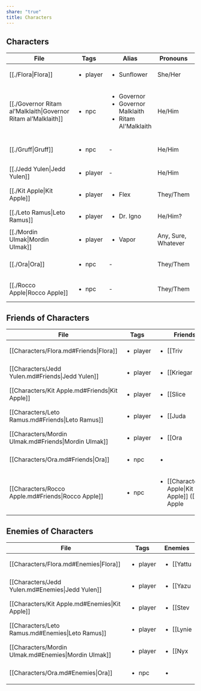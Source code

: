 ```yaml
---
share: "true"
title: Characters
---
```


## Characters

| File                                                                       | Tags                     | Alias                                                                            | Pronouns            | Faction                                          |
| -------------------------------------------------------------------------- | ------------------------ | -------------------------------------------------------------------------------- | ------------------- | ------------------------------------------------ |
| [[./Flora\|Flora]]                                             | <ul><li>player</li></ul> | <ul><li>Sunflower</li></ul>                                                      | She/Her             | [[Rusty Nail\|Rusty Nail]]           |
| [[./Governor Ritam al’Malklaith\|Governor Ritam al’Malklaith]] | <ul><li>npc</li></ul>    | <ul><li>Governor</li><li>Governor Malklaith</li><li>Ritam Al'Malklaith</li></ul> | He/Him              | [[../Factions/House Malklaith\|House Malklaith]] |
| [[./Gruff\|Gruff]]                                             | <ul><li>npc</li></ul>    | \-                                                                               | He/Him              | [[../Factions/51st Legion\|51st Legion]]         |
| [[./Jedd Yulen\|Jedd Yulen]]                                   | <ul><li>player</li></ul> | \-                                                                               | He/Him              | [[Rusty Nail\|Rusty Nail]]           |
| [[./Kit Apple\|Kit Apple]]                                     | <ul><li>player</li></ul> | <ul><li>Flex</li></ul>                                                           | They/Them           | [[Rusty Nail\|Rusty Nail]]           |
| [[./Leto Ramus\|Leto Ramus]]                                   | <ul><li>player</li></ul> | <ul><li>Dr. Igno</li></ul>                                                       | He/Him?             | [[Rusty Nail\|Rusty Nail]]           |
| [[./Mordin Ulmak\|Mordin Ulmak]]                               | <ul><li>player</li></ul> | <ul><li>Vapor</li></ul>                                                          | Any, Sure, Whatever | [[Characters/Rusty Nail/Rusty Nail\|Rusty Nail]] |
| [[./Ora\|Ora]]                                                 | <ul><li>npc</li></ul>    | \-                                                                               | They/Them           | [[../Factions/Ashen Knives\|Ashen Knives]]       |
| [[./Rocco Apple\|Rocco Apple]]                                 | <ul><li>npc</li></ul>    | \-                                                                               | They/Them           | [[../Factions/House Malklaith\|House Malklaith]] |


## Friends of Characters

| File                                                 | Tags                     | Friends                                                                                                                                                                               |
| ---------------------------------------------------- | ------------------------ | ------------------------------------------------------------------------------------------------------------------------------------------------------------------------------------- |
| [[Characters/Flora.md#Friends\|Flora]]               | <ul><li>player</li></ul> | <ul><li>[[Triv|Triv]] (a ship mechanic)</li></ul>                                                                                                                                          |
| [[Characters/Jedd Yulen.md#Friends\|Jedd Yulen]]     | <ul><li>player</li></ul> | <ul><li>[[Kriegar|Kriegar]] (A fine blaster pistol)</li></ul>                                                                                                                                 |
| [[Characters/Kit Apple.md#Friends\|Kit Apple]]       | <ul><li>player</li></ul> | <ul><li>[[Slice|Slice]] (a junkyard owner)</li><li>[[Characters/Rocco Apple\|Rocco Apple]]</li></ul>                                                                                       |
| [[Characters/Leto Ramus.md#Friends\|Leto Ramus]]     | <ul><li>player</li></ul> | <ul><li>[[Juda|Juda]] (A doctor)</li></ul>                                                                                                                                                 |
| [[Characters/Mordin Ulmak.md#Friends\|Mordin Ulmak]] | <ul><li>player</li></ul> | <ul><li>[[Ora|Ora]] (An info broker)</li></ul>                                                                                                                                            |
| [[Characters/Ora.md#Friends\|Ora]]                   | <ul><li>npc</li></ul>    | <ul><li></li></ul>                                                                                                                                                                    |
| [[Characters/Rocco Apple.md#Friends\|Rocco Apple]]   | <ul><li>npc</li></ul>    | <ul><li>[[Characters/Kit Apple\|Kit Apple]] ([[Kit Apple|Kit Apple]]'s parent. Not on the best of terms with their kid and a bit disappointed in them. Hopes they come back to them)</li></ul> |


## Enemies of Characters

| File                                                 | Tags                     | Enemies                                              |
| ---------------------------------------------------- | ------------------------ | ---------------------------------------------------- |
| [[Characters/Flora.md#Enemies\|Flora]]               | <ul><li>player</li></ul> | <ul><li>[[Yattu|Yattu]] (a gang boss)</li></ul>            |
| [[Characters/Jedd Yulen.md#Enemies\|Jedd Yulen]]     | <ul><li>player</li></ul> | <ul><li>[[Yazu|Yazu]] (A crooked cop)</li></ul>           |
| [[Characters/Kit Apple.md#Enemies\|Kit Apple]]       | <ul><li>player</li></ul> | <ul><li>[[Stev|Stev]] (A gambler of ill repute)</li></ul> |
| [[Characters/Leto Ramus.md#Enemies\|Leto Ramus]]     | <ul><li>player</li></ul> | <ul><li>[[Lynie|Lynie]] (A hospital admin)</li></ul>       |
| [[Characters/Mordin Ulmak.md#Enemies\|Mordin Ulmak]] | <ul><li>player</li></ul> | <ul><li>[[Nyx|Nyx]] (A moneylender)</li></ul>            |
| [[Characters/Ora.md#Enemies\|Ora]]                   | <ul><li>npc</li></ul>    | <ul><li></li></ul>                                   |

